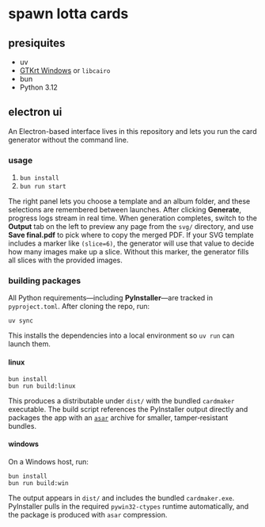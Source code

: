# spawn lotta cards

## presiquites

- uv
- [GTKrt Windows](https://github.com/tschoonj/GTK-for-Windows-Runtime-Environment-Installer/releases) or `libcairo`
- bun
- Python 3.12

## electron ui
An Electron-based interface lives in this repository and lets you run the card generator without the command line.

### usage
1. `bun install`
2. `bun run start`

The right panel lets you choose a template and an album folder, and these selections are remembered between launches. After clicking **Generate**, progress logs stream in real time. When generation completes, switch to the **Output** tab on the left to preview any page from the `svg/` directory, and use **Save final.pdf** to pick where to copy the merged PDF. If your SVG template includes a marker like `(slice=6)`, the generator will use that value to decide how many images make up a slice. Without this marker, the generator fills all slices with the provided images.

### building packages
All Python requirements—including **PyInstaller**—are tracked in `pyproject.toml`. After cloning the repo, run:

```
uv sync
```

This installs the dependencies into a local environment so `uv run` can launch them.

#### linux

```
bun install
bun run build:linux
```

This produces a distributable under `dist/` with the bundled `cardmaker` executable. The build script references the PyInstaller output directly and packages the app with an [`asar`](https://www.electronjs.org/docs/latest/tutorial/asar-archives) archive for smaller, tamper‑resistant bundles.

#### windows
On a Windows host, run:

```
bun install
bun run build:win
```

The output appears in `dist/` and includes the bundled `cardmaker.exe`. PyInstaller pulls in the required `pywin32-ctypes` runtime automatically, and the package is produced with `asar` compression.
